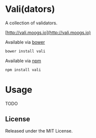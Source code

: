 # Vali(dators)

A collection of validators.

[http://vali.moogs.io](http://vali.moogs.io)

Available via [bower](http://bower.io/)
```bash
bower install vali
```

Available via [npm](https://www.npmjs.org/)

```bash
npm install vali
```

# Usage

TODO

## License

Released under the MIT License.
